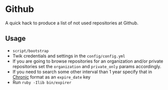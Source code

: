 # Github

A quick hack to produce a list of not used repositories at Github.

## Usage

* `script/bootstrap`
* Twik credentials and settings in the `config/config.yml`
* If you are going to browse repositories for an organization
  and/or private repositories set the `organization` and `private_only` params accordingly.
* If you need to search some other interval than 1 year specify that
  in [Chronic](https://github.com/mojombo/chronic) format as an `expire_date` key
* Run `ruby -Ilib bin/expirer`
